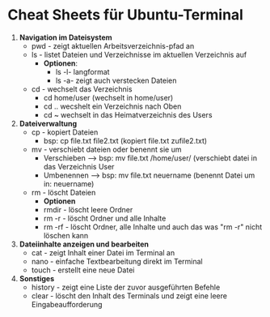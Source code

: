 # Cheat Sheets für Ubuntu-Terminal
 1. **Navigation im Dateisystem**
     - pwd - zeigt aktuellen Arbeitsverzeichnis-pfad an
     - ls - listet Dateien und Verzeichnisse im aktuellen Verzeichnis auf
         - **Optionen**:
             - ls -l- langformat
             - ls -a- zeigt auch verstecken Dateien
      - cd - wechselt das Verzeichnis
           - cd home/user (wechselt in home/user)
           - cd .. wecshelt ein Verzeichnis nach Oben
           - cd ~ wechselt in das Heimatverzeichnis des Users
 2. **Dateiverwaltung**
       - cp - kopiert Dateien
            - bsp: cp file.txt file2.txt (kopiert file.txt zufile2.txt)
     - mv - verschiebt dateien oder benennt sie um
       - Verschieben --> bsp: mv file.txt /home/user/ (verschiebt datei in das Verzeichnis User
        - Umbenennen --> bsp: mv file.txt neuername (benennt Datei um in: neuername)
      - rm - löscht Dateien
          - **Optionen**
          - rmdir - löscht leere Ordner
          - rm -r - löscht Ordner und alle Inhalte
          - rm -rf - löscht Ordner, alle Inhalte und auch das was "rm -r" nicht löschen kann
 3. **Dateiinhalte anzeigen und bearbeiten**
     - cat - zeigt Inhalt einer Datei im Terminal an
     - nano - einfache Textbearbeitung direkt im Terminal
     - touch - erstellt eine neue Datei
   4. **Sonstiges**
       - history - zeigt eine Liste der zuvor ausgeführten Befehle
       - clear - löscht den Inhalt des Terminals und zeigt eine leere Eingabeaufforderung
         
    

